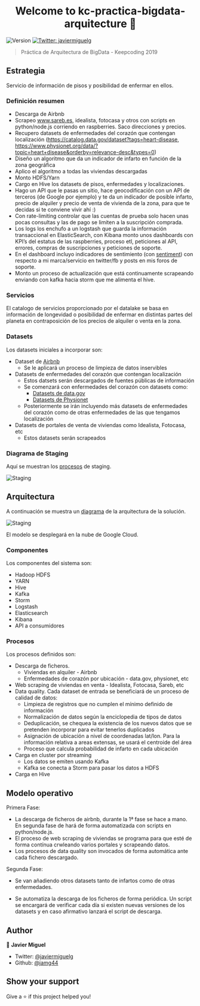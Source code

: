 <h1 align="center">Welcome to kc-practica-bigdata-arquitecture 👋</h1>
<p>
  <img alt="Version" src="https://img.shields.io/badge/version-1.0-blue.svg?cacheSeconds=2592000" />
  <a href="https://twitter.com/javiermiguelg">
    <img alt="Twitter: javiermiguelg" src="https://img.shields.io/twitter/follow/javiermiguelg.svg?style=social" target="_blank" />
  </a>
</p>

> Práctica de Arquitectura de BigData - Keepcoding 2019

## Estrategia

Servicio de información de pisos y posibilidad de enfermar en ellos.

### Definición resumen

- Descarga de Airbnb 
- Scrapeo www.sareb.es, idealista, fotocasa y otros con scripts en python/node.js corriendo en raspberries. Saco direcciones y precios.
- Recupero datasets de enfermedades del corazón que contengan localización (https://catalog.data.gov/dataset?tags=heart-disease, https://www.physionet.org/data/?topic=heart+disease&orderby=relevance-desc&types=0)
- Diseño un algoritmo que da un indicador de infarto en función de la zona geográfica
- Aplico el algoritmo a todas las viviendas descargadas
- Monto HDFS/Yarn
- Cargo en Hive los datasets de pisos, enfermedades y localizaciones.
- Hago un API que le pasas un sitio, hace geocodificación con un API de terceros (de Google por ejemplo) y te da un indicador de posible infarto, precio de alquiler y precio de venta de vivienda de la zona, para que te decidas si te conviene vivir ahí :)
- Con rate-limiting controlar que las cuentas de prueba solo hacen unas pocas consultas y las de pago se limiten a la suscripción comprada.
- Los logs los enchufo a un logstash que guarda la información transaccional en ElasticSearch, con Kibana monto unos dashboards con KPI’s del estatus de las raspberries, proceso etl, peticiones al API, errores, compras de suscripciones y peticiones de soporte.
- En el dashboard incluyo indicadores de sentimiento (con [sentiment](https://github.com/thisandagain/sentiment)) con respecto a mi marca/servicio en twitter/fb y posts en mis foros de soporte.
- Monto un proceso de actualización que está continuamente scrapeando enviando con kafka hacia storm que me alimenta el hive.



### Servicios

El catalogo de servicios proporcionado por el datalake se basa en información de longevidad o posibilidad de enfermar en distintas partes del planeta en contraposición de los precios de alquiler o venta en la zona.

### Datasets

Los datasets iniciales a incorporar son:
* Dataset de [Airbnb](https://public.opendatasoft.com/explore/dataset/airbnb-listings/export)
  * Se le aplicará un proceso de limpieza de datos inservibles
* Datasets de enfermedades del corazón que contengan localización
  * Estos datsets serán descargados de fuentes públicas de información
  * Se comenzará con enfermedades del corazón con datasets como:
    * [Datasets de data.gov](https://catalog.data.gov/dataset?tags=heart-disease)
    * [Datasets de Physionet](https://www.physionet.org/data/?topic=heart+disease&orderby=relevance-desc&types=0)
  * Posteriormente se irán incluyendo más datasets de enfermedades del corazón como de otras enfermedades de las que tengamos localización
* Datasets de portales de venta de viviendas como Idealista, Fotocasa, etc
  * Estos datasets serán scrapeados



### Diagrama de Staging

Aquí se muestran los [procesos](https://docs.google.com/drawings/d/1Ivb9oEZ5ztXWgYvPKWyj8zl0z1WF0_otQK8-3oKW6Uk/edit?usp=sharing) de staging.

<img alt="Staging" src="http://javiermiguel.com/images/misc/Practica%20JMG%20-%20Staging.jpg" />



## Arquitectura

A continuación se muestra un [diagrama](https://docs.google.com/drawings/d/1Yd_pnRy8ug83_h3uz-jg_c4py9ycoTn8pw20beO7Kqs/edit?usp=sharing) de la arquitectura de la solución.

<img alt="Staging" src="http://javiermiguel.com/images/misc/Practica%20JMG%20-%20DataLake.jpg" />

El modelo se desplegará en la nube de Google Cloud.

### Componentes

Los componentes del sistema son:

* Hadoop HDFS
* YARN
* Hive
* Kafka
* Storm
* Logstash
* Elasticsearch
* Kibana
* API a consumidores



### Procesos

Los procesos definidos son:

* Descarga de ficheros.
  * Viviendas en alquiler - Airbnb
  * Enfermedades de corazón por ubicación - data.gov, physionet, etc
* Web scraping de viviendas en venta - Idealista, Fotocasa, Sareb, etc
* Data quality. Cada dataset de entrada se beneficiará de un proceso de calidad de datos:
  * Limpieza de registros que no cumplen el mínimo definido de información
  * Normalización de datos según la enciclopedia de tipos de datos
  * Deduplicación, se chequea la existencia de los nuevos datos que se pretenden incorporar para evitar tenerlos duplicados
  * Asignación de ubicación a nivel de coordenadas lat/lon. Para la información relativa a areas extensas, se usará el centroide del área
  * Proceso que calcula probabilidad de infarto en cada ubicación
* Carga en cluster por streaming
  * Los datos se emiten usando Kafka
  * Kafka se conecta a Storm para pasar los datos a HDFS
* Carga en Hive



## Modelo operativo

Primera Fase:

- La descarga de ficheros de airbnb, durante la 1ª fase se hace a mano. En segunda fase de hará de forma automatizada con scripts en python/node.js.
- El proceso de web scraping de viviendas se programa para que esté de forma contínua crwleando varios portales y scrapeando datos.
- Los procesos de data quality son invocados de forma automática ante cada fichero descargado.



Segunda Fase:

* Se van añadiendo otros datasets tanto de infartos como de otras enfermedades.

* Se automatiza la descarga de los ficheros de forma periódica. Un script se encargará de verificar cada día si existen nuevas versiones de los datasets y en caso afirmativo lanzará el script de descarga.




## Author

👤 **Javier Miguel**

* Twitter: [@javiermiguelg](https://twitter.com/javiermiguelg)
* Github: [@jamg44](https://github.com/jamg44)

## Show your support

Give a ⭐️ if this project helped you!
